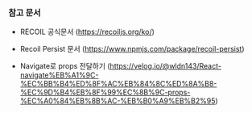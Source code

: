 ### 참고 문서

- RECOIL 공식문서 (https://recoiljs.org/ko/)
- Recoil Persist 문서 (https://www.npmjs.com/package/recoil-persist)

- Navigate로 props 전달하기 (https://velog.io/@wldn143/React-navigate%EB%A1%9C-%EC%BB%B4%ED%8F%AC%EB%84%8C%ED%8A%B8-%EC%9D%B4%EB%8F%99%EC%8B%9C-props-%EC%A0%84%EB%8B%AC-%EB%B0%A9%EB%B2%95)
